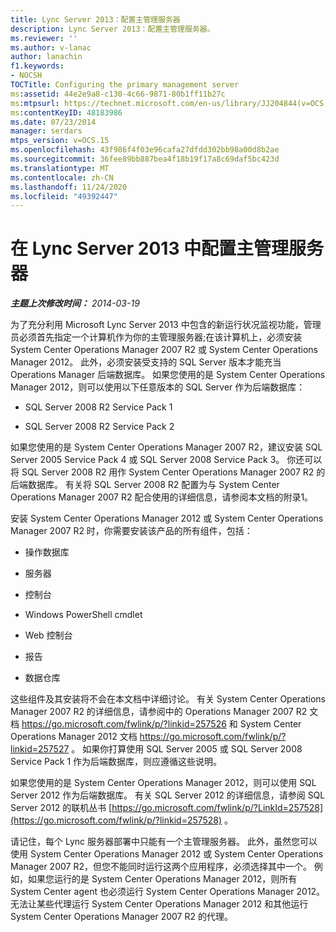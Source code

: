 ```yaml
---
title: Lync Server 2013：配置主管理服务器
description: Lync Server 2013：配置主管理服务器。
ms.reviewer: ''
ms.author: v-lanac
author: lanachin
f1.keywords:
- NOCSH
TOCTitle: Configuring the primary management server
ms:assetid: 44e2e9a8-c130-4c66-9871-80b1ff11b27c
ms:mtpsurl: https://technet.microsoft.com/en-us/library/JJ204844(v=OCS.15)
ms:contentKeyID: 48183986
ms.date: 07/23/2014
manager: serdars
mtps_version: v=OCS.15
ms.openlocfilehash: 43f986f4f03e96cafa27dfdd302bb98a00d8b2ae
ms.sourcegitcommit: 36fee89bb887bea4f18b19f17a8c69daf5bc423d
ms.translationtype: MT
ms.contentlocale: zh-CN
ms.lasthandoff: 11/24/2020
ms.locfileid: "49392447"
---
```

# <a name="configuring-the-primary-management-server-in-lync-server-2013"></a>在 Lync Server 2013 中配置主管理服务器

<div data-xmlns="http://www.w3.org/1999/xhtml">

<div class="topic" data-xmlns="http://www.w3.org/1999/xhtml" data-msxsl="urn:schemas-microsoft-com:xslt" data-cs="https://msdn.microsoft.com/">

<div data-asp="https://msdn2.microsoft.com/asp">



</div>

<div id="mainSection">

<div id="mainBody">

<span> </span>

_**主题上次修改时间：** 2014-03-19_

为了充分利用 Microsoft Lync Server 2013 中包含的新运行状况监视功能，管理员必须首先指定一个计算机作为你的主管理服务器;在该计算机上，必须安装 System Center Operations Manager 2007 R2 或 System Center Operations Manager 2012。 此外，必须安装受支持的 SQL Server 版本才能充当 Operations Manager 后端数据库。 如果您使用的是 System Center Operations Manager 2012，则可以使用以下任意版本的 SQL Server 作为后端数据库：

  - SQL Server 2008 R2 Service Pack 1

  - SQL Server 2008 R2 Service Pack 2

如果您使用的是 System Center Operations Manager 2007 R2，建议安装 SQL Server 2005 Service Pack 4 或 SQL Server 2008 Service Pack 3。 你还可以将 SQL Server 2008 R2 用作 System Center Operations Manager 2007 R2 的后端数据库。 有关将 SQL Server 2008 R2 配置为与 System Center Operations Manager 2007 R2 配合使用的详细信息，请参阅本文档的附录1。

安装 System Center Operations Manager 2012 或 System Center Operations Manager 2007 R2 时，你需要安装该产品的所有组件，包括：

  - 操作数据库

  - 服务器

  - 控制台

  - Windows PowerShell cmdlet

  - Web 控制台

  - 报告

  - 数据仓库

这些组件及其安装将不会在本文档中详细讨论。 有关 System Center Operations Manager 2007 R2 的详细信息，请参阅中的 Operations Manager 2007 R2 文档 <https://go.microsoft.com/fwlink/p/?linkid=257526> 和 System Center Operations Manager 2012 文档 <https://go.microsoft.com/fwlink/p/?linkid=257527> 。 如果你打算使用 SQL Server 2005 或 SQL Server 2008 Service Pack 1 作为后端数据库，则应遵循这些说明。

如果您使用的是 System Center Operations Manager 2012，则可以使用 SQL Server 2012 作为后端数据库。 有关 SQL Server 2012 的详细信息，请参阅 SQL Server 2012 的联机丛书 [https://go.microsoft.com/fwlink/p/?LinkId=257528](https://go.microsoft.com/fwlink/p/?linkid=257528) 。

请记住，每个 Lync 服务器部署中只能有一个主管理服务器。 此外，虽然您可以使用 System Center Operations Manager 2012 或 System Center Operations Manager 2007 R2，但您不能同时运行这两个应用程序，必须选择其中一个。 例如，如果您运行的是 System Center Operations Manager 2012，则所有 System Center agent 也必须运行 System Center Operations Manager 2012。 无法让某些代理运行 System Center Operations Manager 2012 和其他运行 System Center Operations Manager 2007 R2 的代理。

</div>

<span> </span>

</div>

</div>

</div>

